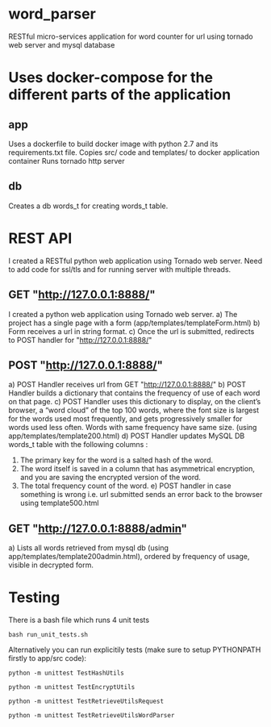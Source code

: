 # word_parser

RESTful micro-services application for word counter for url using tornado web server and mysql database

# Uses docker-compose for the different parts of the application

## app
   Uses a dockerfile to build docker image with python 2.7 and its requirements.txt file.
   Copies src/ code and templates/ to docker application container
   Runs tornado http server
   
## db
   Creates a db words_t for creating words_t table.

# REST API
I created a RESTful python web application using Tornado web server.
Need to add code for ssl/tls and for running server with multiple threads.

## GET "http://127.0.0.1:8888/"
  I created a python web application using Tornado web server.
  a) The project has a single page with a form (app/templates/templateForm.html)
  b) Form receives a url in string format.
  c) Once the url is submitted, redirects to POST handler for "http://127.0.0.1:8888/"

## POST "http://127.0.0.1:8888/"
a) POST Handler receives url from GET "http://127.0.0.1:8888/"
b) POST Handler builds a dictionary that contains the frequency of use of each word on that page.
c) POST Handler uses this dictionary to display, on the client’s browser, a “word cloud” of the top 100 words, where
  the font size is largest for the words used most frequently, and gets progressively smaller for
  words used less often. Words with same frequency have same size.
  (using app/templates/template200.html)
d) POST Handler updates MySQL DB words_t table with the following columns : 
   1) The primary key for the word is a salted hash of the word.
   2) The word itself is saved in a column that has asymmetrical encryption, and you are saving the encrypted version of the word.
   3) The total frequency count of the word.
e) POST handler in case something is wrong i.e. url submitted sends an error back to the browser using template500.html

## GET "http://127.0.0.1:8888/admin"
  a) Lists all words retrieved from mysql db (using app/templates/template200admin.html), ordered by frequency of usage, visible in decrypted form.
  
# Testing

There is a bash file which runs 4 unit tests  
```
bash run_unit_tests.sh
```

Alternatively you can run explicitily tests (make sure to setup PYTHONPATH firstly to app/src code):
```
python -m unittest TestHashUtils
```
```
python -m unittest TestEncryptUtils
```
```
python -m unittest TestRetrieveUtilsRequest
```

```
python -m unittest TestRetrieveUtilsWordParser
```
